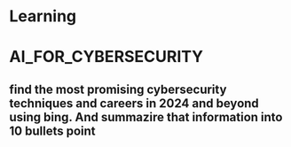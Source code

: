 # Learning
# AI_FOR_CYBERSECURITY
## find the most promising cybersecurity techniques and careers in 2024 and beyond using bing. And summazire that information into 10 bullets point
